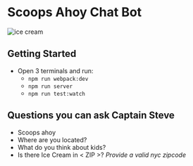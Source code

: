 # Scoops Ahoy Chat Bot

![ice cream](https://media2.giphy.com/media/cCEt1ShfzOa3u/giphy.gif)



## Getting Started

- Open 3 terminals and run:
  - `npm run webpack:dev`
  - `npm run server`
  - `npm run test:watch`

##  Questions you can ask Captain Steve
- Scoops ahoy
- Where are you located?
- What do you think about kids?
- Is there Ice Cream in < ZIP >? *Provide a valid nyc zipcode*
